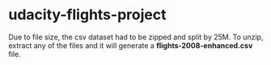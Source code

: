 # udacity-flights-project

Due to file size, the csv dataset had to be zipped and split by 25M. To unzip, extract any of the files and it will generate a **flights-2008-enhanced.csv** file.
